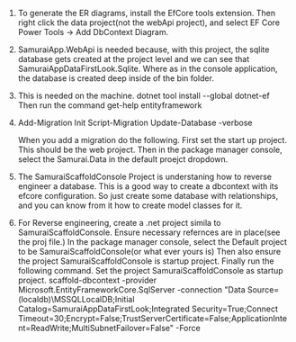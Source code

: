 

1.	To generate the ER diagrams, install the EfCore tools extension.
	Then right click the data project(not the webApi project), 
	and select EF Core Power Tools -> Add DbContext Diagram.

2.  SamuraiApp.WebApi is needed because, with this project, 
	the sqlite database gets created at the project level and we can see that
	SamuraiAppDataFirstLook.Sqlite. Where as in the console application, 
	the database is created deep inside of the bin folder.

3.	This is needed on the machine. 
	dotnet tool install --global dotnet-ef
	Then run the command get-help entityframework

4.	Add-Migration Init
	Script-Migration
	Update-Database -verbose

	When you add a migration do the following. First set the start up project. 
	This should be the web project. 
	Then in the package manager console, select the Samurai.Data in the default proejct dropdown.

5.	The SamuraiScaffoldConsole Project is understaning how to reverse engineer a database.
	This is a good way to create a dbcontext with its efcore configuration.
	So just create some database with relationships, and you can know from it how 
	to create model classes for it.

6.  For Reverse engineering, create a .net project simila to SamuraiScaffoldConsole.
	Ensure necessary refernces are in place(see the proj file.)
	In the package manager console, select the Default project to be SamuraiScaffoldConsole(or what ever yours is)
	Then also ensure the project SamuraiScaffoldConsole is startup project.
	Finally run the following command.
	Set the project SamuraiScaffoldConsole as startup project.
	scaffold-dbcontext -provider Microsoft.EntityFrameworkCore.SqlServer -connection "Data Source=(localdb)\MSSQLLocalDB;Initial Catalog=SamuraiAppDataFirstLook;Integrated Security=True;Connect Timeout=30;Encrypt=False;TrustServerCertificate=False;ApplicationIntent=ReadWrite;MultiSubnetFailover=False" -Force


